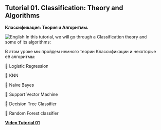 ## Tutorial 01. Classification: Theory and Algorithms
**Классификация: Теория и Алгоритмы.**

![English](https://img.shields.io/badge/-English-green) In this tutorial, we will go through a Classification theory and some of its algorithms:

В этом уроке мы пройдем немного теории Классификации и некоторые её алгоритмы:


📌    Logistic Regression

📌    KNN

📌    Naive Bayes

📌    Support Vector Machine

📌    Decision Tree Classifier

📌    Random Forest classifier

[**Video Tutorial 01**](https://youtu.be/kFeY1zuGO7o)

